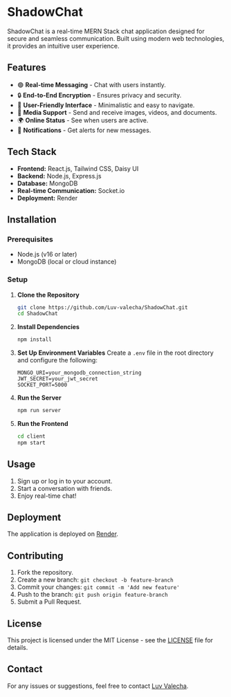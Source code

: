 # ShadowChat

ShadowChat is a real-time MERN Stack chat application designed for secure and seamless communication. Built using modern web technologies, it provides an intuitive user experience.

## Features

- 🟢 **Real-time Messaging** - Chat with users instantly.
- 🔒 **End-to-End Encryption** - Ensures privacy and security.
- 🎨 **User-Friendly Interface** - Minimalistic and easy to navigate.
- 📂 **Media Support** - Send and receive images, videos, and documents.
- 🌍 **Online Status** - See when users are active.
- 🔔 **Notifications** - Get alerts for new messages.

## Tech Stack

- **Frontend:** React.js, Tailwind CSS, Daisy UI
- **Backend:** Node.js, Express.js
- **Database:** MongoDB
- **Real-time Communication:** Socket.io
- **Deployment:** Render

## Installation

### Prerequisites
- Node.js (v16 or later)
- MongoDB (local or cloud instance)

### Setup

1. **Clone the Repository**
   ```sh
   git clone https://github.com/Luv-valecha/ShadowChat.git
   cd ShadowChat
   ```

2. **Install Dependencies**
   ```sh
   npm install
   ```

3. **Set Up Environment Variables**
   Create a `.env` file in the root directory and configure the following:
   ```env
   MONGO_URI=your_mongodb_connection_string
   JWT_SECRET=your_jwt_secret
   SOCKET_PORT=5000
   ```

4. **Run the Server**
   ```sh
   npm run server
   ```

5. **Run the Frontend**
   ```sh
   cd client
   npm start
   ```

## Usage

1. Sign up or log in to your account.
2. Start a conversation with friends.
3. Enjoy real-time chat!

## Deployment

The application is deployed on [Render](https://shadowchat-iupa.onrender.com/).

## Contributing

1. Fork the repository.
2. Create a new branch: `git checkout -b feature-branch`
3. Commit your changes: `git commit -m 'Add new feature'`
4. Push to the branch: `git push origin feature-branch`
5. Submit a Pull Request.

## License

This project is licensed under the MIT License - see the [LICENSE](LICENSE) file for details.

## Contact

For any issues or suggestions, feel free to contact [Luv Valecha](https://github.com/Luv-valecha).
